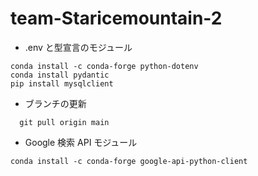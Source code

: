 # team-Staricemountain-2

- .env と型宣言のモジュール

```
conda install -c conda-forge python-dotenv
conda install pydantic
pip install mysqlclient
```

- ブランチの更新

```
  git pull origin main
```

- Google 検索 API モジュール

```
conda install -c conda-forge google-api-python-client
```
